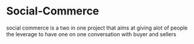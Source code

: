 # Social-Commerce

social commerce is a two in one project that aims at giving alot of people the leverage to have one on one conversation with buyer and sellers 
